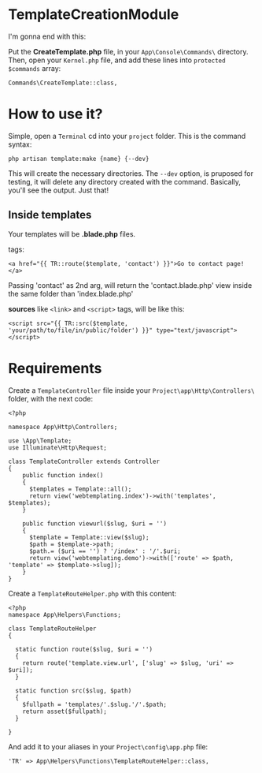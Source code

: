 # TemplateCreationModule

I'm gonna end with this:

Put the **CreateTemplate.php** file, in your `App\Console\Commands\` directory.
Then, open your `Kernel.php` file, and add these lines into `protected $commands` array:
```(php)
Commands\CreateTemplate::class,
```

# How to use it?

Simple, open a `Terminal` cd into your `project` folder.
This is the command syntax:
```(bash)
php artisan template:make {name} {--dev}
```

This will create the necessary directories. The `--dev` option, is pruposed for testing, it will delete any directory created with the command. Basically, you'll see the output. Just that!


## Inside templates

Your templates will be **.blade.php** files.

**<a>** tags:
```(blade)
<a href="{{ TR::route($template, 'contact') }}">Go to contact page!</a>
```
Passing 'contact' as 2nd arg, will return the 'contact.blade.php'
view inside the same folder than 'index.blade.php'

**sources** like `<link>` and `<script>` tags, will be like this:
```(blade)
<script src="{{ TR::src($template, 'your/path/to/file/in/public/folder') }}" type="text/javascript"></script>
```

# Requirements

Create a `TemplateController` file inside your `Project\app\Http\Controllers\` folder, with the next code:
```(php)
<?php

namespace App\Http\Controllers;

use \App\Template;
use Illuminate\Http\Request;

class TemplateController extends Controller
{
    public function index()
    {
      $templates = Template::all();
      return view('webtemplating.index')->with('templates', $templates);
    }

    public function viewurl($slug, $uri = '')
    {
      $template = Template::view($slug);
      $path = $template->path;
      $path.= ($uri == '') ? '/index' : '/'.$uri;
      return view('webtemplating.demo')->with(['route' => $path, 'template' => $template->slug]);
    }
}
```

Create a `TemplateRouteHelper.php` with this content:
```(php)
<?php
namespace App\Helpers\Functions;

class TemplateRouteHelper
{

  static function route($slug, $uri = '')
  {
    return route('template.view.url', ['slug' => $slug, 'uri' => $uri]);
  }

  static function src($slug, $path)
  {
    $fullpath = 'templates/'.$slug.'/'.$path;
    return asset($fullpath);
  }

}

```


And add it to your aliases in your `Project\config\app.php` file:
```(php)
'TR' => App\Helpers\Functions\TemplateRouteHelper::class,
```
